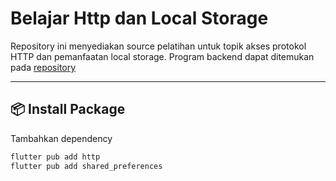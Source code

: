 # Belajar Http dan Local Storage

Repository ini menyediakan source pelatihan untuk topik akses protokol HTTP dan pemanfaatan local storage. Program backend dapat ditemukan pada [repository](https://github.com/dimelang/Fullstack-Course/tree/main/Backend/belajar_api_spring_boot)

---

## **📦 Install Package**
Tambahkan dependency
```bash
flutter pub add http
flutter pub add shared_preferences
```
